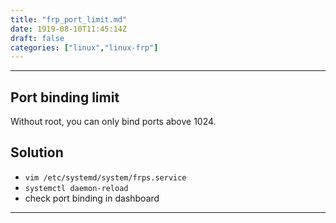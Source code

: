 ```yaml
---
title: "frp_port_limit.md"
date: 1919-08-10T11:45:14Z
draft: false
categories: ["linux","linux-frp"]
---
```




---

## Port binding limit

Without root, you can only bind ports above 1024. 

## Solution

* `vim /etc/systemd/system/frps.service`
* `systemctl daemon-reload`
* check port binding in dashboard


---

